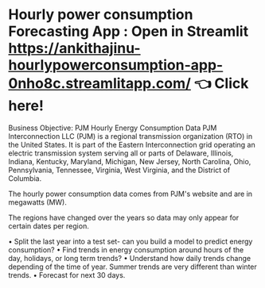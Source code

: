 # Hourly power consumption Forecasting App :  Open in Streamlit  https://ankithajinu-hourlypowerconsumption-app-0nho8c.streamlitapp.com/  👈 Click here!
 
<P-153- Hourly Energy Consumption Forecast >

Business Objective:
PJM Hourly Energy Consumption Data
PJM Interconnection LLC (PJM) is a regional transmission organization (RTO) in the United States. It is part of the Eastern Interconnection grid operating an electric transmission system serving all or parts of Delaware, Illinois, Indiana, Kentucky, Maryland, Michigan, New Jersey, North Carolina, Ohio, Pennsylvania, Tennessee, Virginia, West Virginia, and the District of Columbia.

The hourly power consumption data comes from PJM's website and are in megawatts (MW).

The regions have changed over the years so data may only appear for certain dates per region.

•	Split the last year into a test set- can you build a model to predict energy consumption?
•	Find trends in energy consumption around hours of the day, holidays, or long term trends?
•	Understand how daily trends change depending of the time of year. Summer trends are very different than winter trends.
•	Forecast for next 30 days.

